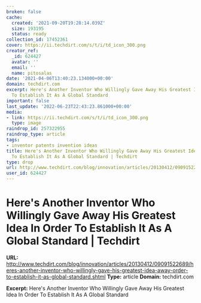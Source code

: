 ```yaml
---
broken: false
cache:
  created: '2021-09-20T19:28:14.039Z'
  size: 193195
  status: ready
collection_id: 17452361
cover: https://ii.techdirt.com/s/t/i/td_icon_300.png
creator_ref:
  _id: 624427
  avatar: ''
  email: ''
  name: pitosalas
date: '2021-04-06T13:40:23.134000+00:00'
domain: techdirt.com
excerpt: Here's Another Inventor Who Willingly Gave Away His Greatest Idea In Order
  To Establish It As A Global Standard
important: false
last_update: '2022-06-23T22:43:23.861000+00:00'
media:
- link: https://ii.techdirt.com/s/t/i/td_icon_300.png
  type: image
raindrop_id: 257322955
raindrop_type: article
tags:
- inventor patents invention ideas
title: Here's Another Inventor Who Willingly Gave Away His Greatest Idea In Order
  To Establish It As A Global Standard | Techdirt
type: drop
url: http://www.techdirt.com/blog/innovation/articles/20130412/09091522689/heres-another-inventor-who-willingly-gave-his-greatest-idea-away-order-to-establish-it-as-global-standard.shtml
user_id: 624427
---
```


# Here's Another Inventor Who Willingly Gave Away His Greatest Idea In Order To Establish It As A Global Standard | Techdirt

**URL:** http://www.techdirt.com/blog/innovation/articles/20130412/09091522689/heres-another-inventor-who-willingly-gave-his-greatest-idea-away-order-to-establish-it-as-global-standard.shtml
**Type:** article
**Domain:** techdirt.com

**Excerpt:** Here's Another Inventor Who Willingly Gave Away His Greatest Idea In Order To Establish It As A Global Standard
